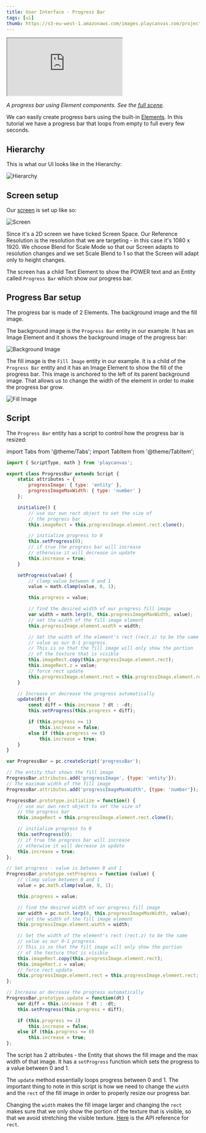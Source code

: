 ```yaml
---
title: User Interface - Progress Bar
tags: [ui]
thumb: https://s3-eu-west-1.amazonaws.com/images.playcanvas.com/projects/12/501979/49D69A-image-75.jpg
---
```


<div className="iframe-container">
    <iframe src="https://playcanv.as/p/FlebHmLs/" title="User Interface - Progress Bar" allow="camera; microphone; xr-spatial-tracking; fullscreen" allowfullscreen></iframe>
</div>

*A progress bar using Element components. See the [full scene][1].*

We can easily create progress bars using the built-in [Elements][2]. In this tutorial we have a progress bar that loops from empty to full every few seconds.

## Hierarchy

This is what our UI looks like in the Hierarchy:

![Hierarchy](/img/tutorials/ui/progressbar/hierarchy.png)

## Screen setup

Our [screen][3] is set up like so:

![Screen](/img/tutorials/ui/progressbar/screen.png)

Since it's a 2D screen we have ticked Screen Space. Our Reference Resolution is the resolution that we are targeting - in this case it's 1080 x 1920. We choose Blend for Scale Mode so that our Screen adapts to resolution changes and we set Scale Blend to 1 so that the Screen will adapt only to height changes.

The screen has a child Text Element to show the POWER text and an Entity called `Progress Bar` which show our progress bar.

## Progress Bar setup

The progress bar is made of 2 Elements. The background image and the fill image.

The background image is the `Progress Bar` entity in our example. It has an Image Element and it shows the background image of the progress bar:

![Background Image](/img/tutorials/ui/progressbar/progress-bar-bg.png)

The fill image is the `Fill Image` entity in our example. It is a child of the `Progress Bar` entity and it has an Image Element to show the fill of the progress bar. This image is anchored to the left of its parent background image. That allows us to change the width of the element in order to make the progress bar grow.

![Fill Image](/img/tutorials/ui/progressbar/progress-bar-fill.png)

## Script

The `Progress Bar` entity has a script to control how the progress bar is resized:

import Tabs from '@theme/Tabs';
import TabItem from '@theme/TabItem';

<Tabs defaultValue="classic" groupId='script-code'>
<TabItem  value="esm" label="ESM (Recommended)">

```javascript
import { ScriptType, math } from 'playcanvas';

export class ProgressBar extends Script {
    static attributes = {
        progressImage: { type: 'entity' },
        progressImageMaxWidth: { type: 'number' }
    };

    initialize() {
        // use our own rect object to set the size of
        // the progress bar
        this.imageRect = this.progressImage.element.rect.clone();

        // initialize progress to 0
        this.setProgress(0);
        // if true the progress bar will increase
        // otherwise it will decrease in update
        this.increase = true;
    }

    setProgress(value) {
        // clamp value between 0 and 1
        value = math.clamp(value, 0, 1);

        this.progress = value;

        // find the desired width of our progress fill image
        var width = math.lerp(0, this.progressImageMaxWidth, value);
        // set the width of the fill image element
        this.progressImage.element.width = width;

        // Set the width of the element's rect (rect.z) to be the same
        // value as our 0-1 progress.
        // This is so that the fill image will only show the portion
        // of the texture that is visible
        this.imageRect.copy(this.progressImage.element.rect);
        this.imageRect.z = value;
        // force rect update
        this.progressImage.element.rect = this.progressImage.element.rect;
    }

    // Increase or decrease the progress automatically
    update(dt) {
        const diff = this.increase ? dt : -dt;
        this.setProgress(this.progress + diff);

        if (this.progress >= 1)
            this.increase = false;
        else if (this.progress <= 0)
            this.increase = true;
    }
}
```

</TabItem>
<TabItem value="classic" label="Classic">

```javascript
var ProgressBar = pc.createScript('progressBar');

// The entity that shows the fill image
ProgressBar.attributes.add('progressImage', {type: 'entity'});
// The maximum width of the fill image
ProgressBar.attributes.add('progressImageMaxWidth', {type: 'number'});

ProgressBar.prototype.initialize = function() {
    // use our own rect object to set the size of
    // the progress bar
    this.imageRect = this.progressImage.element.rect.clone();

    // initialize progress to 0
    this.setProgress(0);
    // if true the progress bar will increase
    // otherwise it will decrease in update
    this.increase = true;
};

// Set progress - value is between 0 and 1
ProgressBar.prototype.setProgress = function (value) {
    // clamp value between 0 and 1
    value = pc.math.clamp(value, 0, 1);

    this.progress = value;

    // find the desired width of our progress fill image
    var width = pc.math.lerp(0, this.progressImageMaxWidth, value);
    // set the width of the fill image element
    this.progressImage.element.width = width;

    // Set the width of the element's rect (rect.z) to be the same
    // value as our 0-1 progress.
    // This is so that the fill image will only show the portion
    // of the texture that is visible
    this.imageRect.copy(this.progressImage.element.rect);
    this.imageRect.z = value;
    // force rect update
    this.progressImage.element.rect = this.progressImage.element.rect;
};

// Increase or decrease the progress automatically
ProgressBar.prototype.update = function(dt) {
    var diff = this.increase ? dt : -dt;
    this.setProgress(this.progress + diff);

    if (this.progress >= 1)
        this.increase = false;
    else if (this.progress <= 0)
        this.increase = true;
};
```

</TabItem>
</Tabs>

The script has 2 attributes - the Entity that shows the fill image and the max width of that image. It has a `setProgress` function which sets the progress to a value between 0 and 1.

The `update` method essentially loops progress between 0 and 1. The important thing to note in this script is how we need to change the `width` and the `rect` of the fill image in order to properly resize our progress bar.

Changing the `width` makes the fill image larger and changing the `rect` makes sure that we only show the portion of the texture that is visible, so that we avoid stretching the visible texture. [Here][8] is the API reference for `rect`.

[1]: https://playcanvas.com/editor/scene/547906
[2]: /user-manual/user-interface/elements/
[3]: /user-manual/user-interface/screens/
[8]: https://api.playcanvas.com/engine/classes/ElementComponent.html#rect
